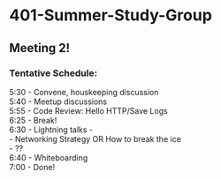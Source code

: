 # 401-Summer-Study-Group

## Meeting 2!

### Tentative Schedule:

5:30 - Convene, houskeeping discussion  
5:40 - Meetup discussions  
5:55 - Code Review: Hello HTTP/Save Logs  
6:25 - Break!  
6:30 - Lightning talks -  
    - Networking Strategy OR How to break the ice  
    - ??  
6:40 - Whiteboarding  
7:00 - Done!
